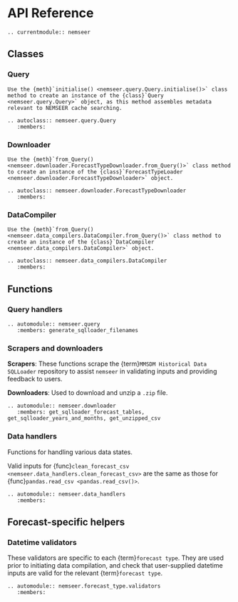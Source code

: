 # API Reference

```{eval-rst}
.. currentmodule:: nemseer
```

## Classes

### Query

```{note}
Use the {meth}`initialise() <nemseer.query.Query.initialise()>` class method to create an instance of the {class}`Query <nemseer.query.Query>` object, as this method assembles metadata relevant to NEMSEER cache searching.
```

```{eval-rst}
.. autoclass:: nemseer.query.Query
   :members:
```

### Downloader

```{note}
Use the {meth}`from_Query() <nemseer.downloader.ForecastTypeDownloader.from_Query()>` class method to create an instance of the {class}`ForecastTypeLoader <nemseer.downloader.ForecastTypeDownloader>` object.
```

```{eval-rst}
.. autoclass:: nemseer.downloader.ForecastTypeDownloader
   :members:
```

### DataCompiler

```{note}
Use the {meth}`from_Query() <nemseer.data_compilers.DataCompiler.from_Query()>` class method to create an instance of the {class}`DataCompiler <nemseer.data_compilers.DataCompiler>` object.
```

```{eval-rst}
.. autoclass:: nemseer.data_compilers.DataCompiler
   :members:
```

## Functions

### Query handlers

```{eval-rst}
.. automodule:: nemseer.query
   :members: generate_sqlloader_filenames
```

### Scrapers and downloaders

**Scrapers**: These functions scrape the {term}`MMSDM Historical Data SQLLoader` repository to assist `nemseer` in validating inputs and providing feedback to users.

**Downloaders**: Used to download and unzip a `.zip` file.

```{eval-rst}
.. automodule:: nemseer.downloader
   :members: get_sqlloader_forecast_tables, get_sqlloader_years_and_months, get_unzipped_csv
```

### Data handlers

Functions for handling various data states.

Valid inputs for {func}`clean_forecast_csv <nemseer.data_handlers.clean_forecast_csv>` are the same as those for {func}`pandas.read_csv <pandas.read_csv()>`.

```{eval-rst}
.. automodule:: nemseer.data_handlers
   :members:
```

## Forecast-specific helpers

### Datetime validators

These validators are specific to each {term}`forecast type`. They are used prior to initiating data compilation, and check that user-supplied datetime inputs are valid for the relevant {term}`forecast type`.

```{eval-rst}
.. automodule:: nemseer.forecast_type.validators
   :members:
```

